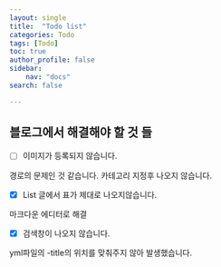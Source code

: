 ```yaml
---
layout: single
title:  "Todo list"
categories: Todo
tags: [Todo]
toc: true
author_profile: false
sidebar:
    nav: "docs"
search: false

---
```


## 블로그에서 해결해야 할 것 들



- [ ] 이미지가 등록되지 않습니다.

경로의 문제인 것 같습니다. 카테고리 지정후 나오지 않습니다.

- [x] List 글에서 표가 제대로 나오지않습니다.

마크다운 에디터로 해결



- [x] 검색창이 나오지 않습니다.

yml파일의 -title의 위치를 맞춰주지 않아 발생했습니다.
